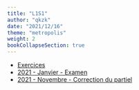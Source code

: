 ```yaml
---
title: "L1S1"
author: "qkzk"
date: "2021/12/16"
theme: "metropolis"
weight: 2
bookCollapseSection: true
---
```


- [Exercices](exercices)
- [2021 - Janvier - Examen](./L1_exam_2020-2021.pdf)
- [2021 - Novembre - Correction du partiel](./sujet_correction_et_bareme_DS_l1.pdf)
